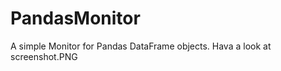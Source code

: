 PandasMonitor
=============

A simple Monitor for Pandas DataFrame objects. Hava a look at screenshot.PNG

